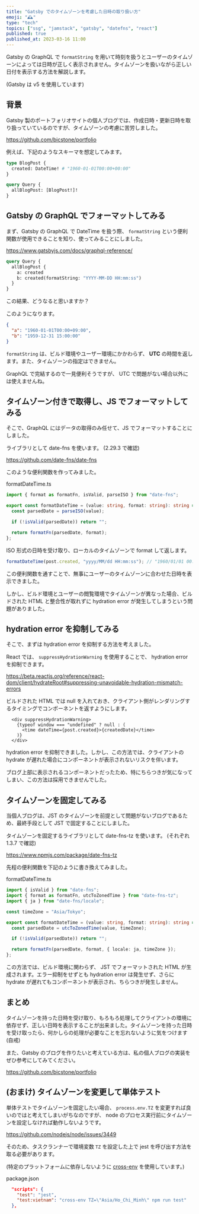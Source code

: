 ```yaml
---
title: "Gatsby でのタイムゾーンを考慮した日時の取り扱い方"
emoji: "🕰"
type: "tech"
topics: ["ssg", "jamstack", "gatsby", "datefns", "react"]
published: true
published_at: 2023-03-16 11:00
---
```


Gatsby の GraphQL で `formatString` を用いて時刻を扱うとユーザーのタイムゾーンによっては日時が正しく表示されません。タイムゾーンを扱いながら正しい日付を表示する方法を解説します。

(Gatsby は v5 を使用しています)

## 背景

Gatsby 製のポートフォリオサイトの個人ブログでは、作成日時・更新日時を取り扱っていているのですが、タイムゾーンの考慮に苦労しました。

https://github.com/bicstone/portfolio

例えば、下記のようなスキーマを想定してみます。

```graphql
type BlogPost {
  created: DateTime! # "1960-01-01T00:00+00:00"
}

query Query {
  allBlogPost: [BlogPost!]!
}
```

## Gatsby の GraphQL でフォーマットしてみる

まず、Gatsby の GraphQL で DateTime を扱う際、 `formatString` という便利関数が使用できることを知り、使ってみることにしました。

https://www.gatsbyjs.com/docs/graphql-reference/

```graphql
query Query {
  allBlogPost {
    a: created
    b: created(formatString: "YYYY-MM-DD HH:mm:ss")
  }
}
```

<!-- textlint-disable ja-technical-writing/ja-no-weak-phrase -->

この結果、どうなると思いますか？

<!-- textlint-enable -->

このようになります。

```json
{
  "a": "1960-01-01T00:00+09:00",
  "b": "1959-12-31 15:00:00"
}
```

`formatString` は、ビルド環境やユーザー環境にかかわらず、 **UTC** の時間を返します。また、タイムゾーンの指定はできません。

GraphQL で完結するので一見便利そうですが、 UTC で問題がない場合以外には使えませんね。

## タイムゾーン付きで取得し、JS でフォーマットしてみる

そこで、GraphQL にはデータの取得のみ任せて、JS でフォーマットすることにしました。

ライブラリとして date-fns を使います。 (2.29.3 で確認)

https://github.com/date-fns/date-fns

このような便利関数を作ってみました。

formatDateTime.ts

```ts
import { format as formatFn, isValid, parseISO } from "date-fns";

export const formatDateTime = (value: string, format: string): string => {
  const parsedDate = parseISO(value);

  if (!isValid(parsedDate)) return "";

  return formatFn(parsedDate, format);
};
```

ISO 形式の日時を受け取り、ローカルのタイムゾーンで format して返します。

```ts
formatDateTime(post.created, "yyyy/MM/dd HH:mm:ss"); // "1960/01/01 00:00:00"
```

この便利関数を通すことで、無事にユーザーのタイムゾーンに合わせた日時を表示できました。

しかし、ビルド環境とユーザーの閲覧環境でタイムゾーンが異なった場合、ビルドされた HTML と整合性が取れずに hydration error が発生してしまうという問題がありました。

## hydration error を抑制してみる

そこで、まずは hydration error を抑制する方法を考えました。

React では、 `suppressHydrationWarning` を使用することで、 hydration error を抑制できます。

https://beta.reactjs.org/reference/react-dom/client/hydrateRoot#suppressing-unavoidable-hydration-mismatch-errors

ビルドされた HTML では null を入れておき、クライアント側がレンダリングするタイミングでコンポーネントを返すようにします。

```tsx
  <div suppressHydrationWarning>
    {typeof window === "undefined" ? null : (
      <time dateTime={post.created}>{createdDate}</time>
    )}
  </div>
```

hydration error を抑制できました。しかし、この方法では、クライアントの hydrate が遅れた場合にコンポーネントが表示されないリスクを伴います。

ブログ上部に表示されるコンポーネントだったため、特にちらつきが気になってしまい、この方法は採用できませんでした。

## タイムゾーンを固定してみる

当個人ブログは、JST のタイムゾーンを前提として問題がないブログであるため、最終手段として JST で固定することにしました。

タイムゾーンを固定するライブラリとして date-fns-tz を使います。 (それぞれ 1.3.7 で確認)

https://www.npmjs.com/package/date-fns-tz

先程の便利関数を下記のように書き換えてみました。

formatDateTime.ts

```ts
import { isValid } from "date-fns";
import { format as formatFn, utcToZonedTime } from "date-fns-tz";
import { ja } from "date-fns/locale";

const timeZone = "Asia/Tokyo";

export const formatDateTime = (value: string, format: string): string => {
  const parsedDate = utcToZonedTime(value, timeZone);

  if (!isValid(parsedDate)) return "";

  return formatFn(parsedDate, format, { locale: ja, timeZone });
};
```

この方法では、ビルド環境に関わらず、 JST でフォーマットされた HTML が生成されます。エラー抑制をせずとも hydration error は発生せず、さらに hydrate が遅れてもコンポーネントが表示され、ちらつきが発生しません。

## まとめ

タイムゾーンを持った日時を受け取り、もろもろ処理してクライアントの環境に依存せず、正しい日時を表示することが出来ました。タイムゾーンを持った日時を受け取ったら、何かしらの処理が必要なことを忘れないように気をつけます (自戒)

また、Gatsby のブログを作りたいと考えている方は、私の個人ブログの実装をぜひ参考にしてみてください。

https://github.com/bicstone/portfolio

## (おまけ) タイムゾーンを変更して単体テスト

単体テストでタイムゾーンを固定したい場合、 `process.env.TZ` を変更すれば良いのではと考えてしまいがちなのですが、 node のプロセス実行前にタイムゾーンを設定しなければ動作しないようです。

https://github.com/nodejs/node/issues/3449

そのため、タスクランナーで環境変数 `TZ` を設定した上で jest を呼び出す方法を取る必要があります。

(特定のプラットフォームに依存しないように [cross-env](https://www.npmjs.com/package/cross-env) を使用しています。)

package.json

```json
  "scripts": {
    "test": "jest",
    "test:vietnam": "cross-env TZ=\"Asia/Ho_Chi_Minh\" npm run test"
  },
```
